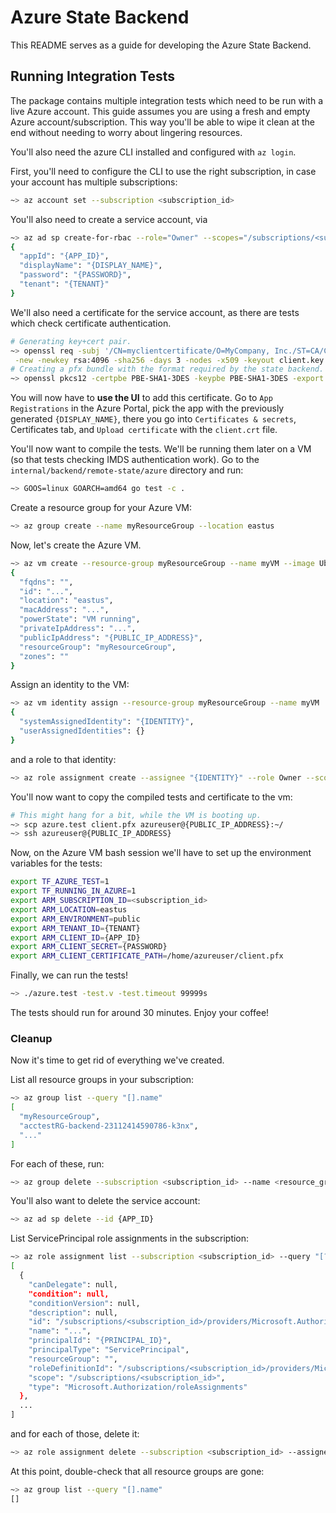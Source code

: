 # Azure State Backend

This README serves as a guide for developing the Azure State Backend.

## Running Integration Tests

The package contains multiple integration tests which need to be run with a live Azure account. This guide assumes you are using a fresh and empty Azure account/subscription. This way you'll be able to wipe it clean at the end without needing to worry about lingering resources.

You'll also need the azure CLI installed and configured with `az login`.

First, you'll need to configure the CLI to use the right subscription, in case your account has multiple subscriptions:

```bash
~> az account set --subscription <subscription_id>
```

You'll also need to create a service account, via
```bash
~> az ad sp create-for-rbac --role="Owner" --scopes="/subscriptions/<subscription_id>"
{
  "appId": "{APP_ID}",
  "displayName": "{DISPLAY_NAME}",
  "password": "{PASSWORD}",
  "tenant": "{TENANT}"
}
```
We'll also need a certificate for the service account, as there are tests which check certificate authentication.
```bash
# Generating key+cert pair.
~> openssl req -subj '/CN=myclientcertificate/O=MyCompany, Inc./ST=CA/C=US' \
 -new -newkey rsa:4096 -sha256 -days 3 -nodes -x509 -keyout client.key -out client.crt
# Creating a pfx bundle with the format required by the state backend.
~> openssl pkcs12 -certpbe PBE-SHA1-3DES -keypbe PBE-SHA1-3DES -export -macalg sha1 -password "pass:" -out client.pfx -inkey client.key -in client.crt
```

You will now have to **use the UI** to add this certificate. Go to `App Registrations` in the Azure Portal, pick the app with the previously generated `{DISPLAY_NAME}`, there you go into `Certificates & secrets`, Certificates tab, and `Upload certificate` with the `client.crt` file.

You'll now want to compile the tests. We'll be running them later on a VM (so that tests checking IMDS authentication work). Go to the `internal/backend/remote-state/azure` directory and run:
```bash
~> GOOS=linux GOARCH=amd64 go test -c .
```

Create a resource group for your Azure VM:
```bash
~> az group create --name myResourceGroup --location eastus
```

Now, let's create the Azure VM.
```bash
~> az vm create --resource-group myResourceGroup --name myVM --image Ubuntu2204 --generate-ssh-keys --admin-username azureuser --admin-password <long password with lower and upper letters, numbers and symbols>
{
  "fqdns": "",
  "id": "...",
  "location": "eastus",
  "macAddress": "...",
  "powerState": "VM running",
  "privateIpAddress": "...",
  "publicIpAddress": "{PUBLIC_IP_ADDRESS}",
  "resourceGroup": "myResourceGroup",
  "zones": ""
}
```
Assign an identity to the VM:
```bash
~> az vm identity assign --resource-group myResourceGroup --name myVM
{
  "systemAssignedIdentity": "{IDENTITY}",
  "userAssignedIdentities": {}
}
```

and a role to that identity:
```bash
~> az role assignment create --assignee "{IDENTITY}" --role Owner --scope "/subscriptions/<subscription_id>"
```

You'll now want to copy the compiled tests and certificate to the vm:
```bash
# This might hang for a bit, while the VM is booting up.
~> scp azure.test client.pfx azureuser@{PUBLIC_IP_ADDRESS}:~/
~> ssh azureuser@{PUBLIC_IP_ADDRESS}
```

Now, on the Azure VM bash session we'll have to set up the environment variables for the tests:
```bash
export TF_AZURE_TEST=1
export TF_RUNNING_IN_AZURE=1
export ARM_SUBSCRIPTION_ID=<subscription_id>
export ARM_LOCATION=eastus
export ARM_ENVIRONMENT=public
export ARM_TENANT_ID={TENANT}
export ARM_CLIENT_ID={APP_ID}
export ARM_CLIENT_SECRET={PASSWORD}
export ARM_CLIENT_CERTIFICATE_PATH=/home/azureuser/client.pfx
```

Finally, we can run the tests!
```bash
~> ./azure.test -test.v -test.timeout 99999s
```
The tests should run for around 30 minutes. Enjoy your coffee!

### Cleanup

Now it's time to get rid of everything we've created.

List all resource groups in your subscription:
```bash
~> az group list --query "[].name"
[
  "myResourceGroup",
  "acctestRG-backend-23112414590786-k3nx",
  "..."
]
```

For each of these, run:
```bash
~> az group delete --subscription <subscription_id> --name <resource_group_name> --yes --no-wait --force-deletion-types "Microsoft.Compute/virtualMachines"
```

You'll also want to delete the service account:
```bash
~> az ad sp delete --id {APP_ID}
```

List ServicePrincipal role assignments in the subscription:
```bash
~> az role assignment list --subscription <subscription_id> --query "[?principalType=='ServicePrincipal']"
[
  {
    "canDelegate": null,
    "condition": null,
    "conditionVersion": null,
    "description": null,
    "id": "/subscriptions/<subscription_id>/providers/Microsoft.Authorization/roleAssignments/...",
    "name": "...",
    "principalId": "{PRINCIPAL_ID}",
    "principalType": "ServicePrincipal",
    "resourceGroup": "",
    "roleDefinitionId": "/subscriptions/<subscription_id>/providers/Microsoft.Authorization/roleDefinitions/...",
    "scope": "/subscriptions/<subscription_id>",
    "type": "Microsoft.Authorization/roleAssignments"
  },
  ...
]
```

and for each of those, delete it:
```bash
~> az role assignment delete --subscription <subscription_id> --assignee {PRINCIPAL_ID} --scope "/subscriptions/<subscription_id>"
```

At this point, double-check that all resource groups are gone:
```bash
~> az group list --query "[].name"
[]
```
